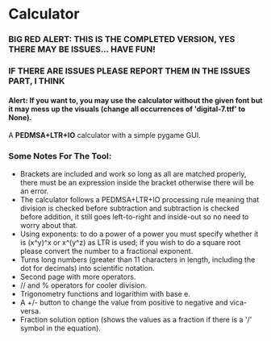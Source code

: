 # Calculator
### BIG RED ALERT: THIS IS THE COMPLETED VERSION, YES THERE MAY BE ISSUES... HAVE FUN!
### IF THERE ARE ISSUES PLEASE REPORT THEM IN THE ISSUES PART, I THINK
#### Alert: If you want to, you may use the calculator without the given font but it may mess up the visuals (change all occurrences of 'digital-7.ttf' to None).
A **PEDMSA+LTR+IO** calculator with a simple pygame GUI.

### Some Notes For The Tool:
- Brackets are included and work so long as all are matched properly, there must be an expression inside the bracket otherwise there will be an error.
- The calculator follows a PEDMSA+LTR+IO processing rule meaning that division is checked before subtraction and subtraction is checked before addition, it still goes left-to-right and inside-out so no need to worry about that.
- Using exponents: to do a power of a power you must specify whether it is (x^y)^x or x^(y^z) as LTR is used; if you wish to do a square root please convert the number to a fractional exponent.
- Turns long numbers (greater than 11 characters in length, including the dot for decimals) into scientific notation.
- Second page with more operators.
- // and % operators for cooler division.
- Trigonometry functions and logarithim with base e.
- A +/- button to change the value from positive to negative and vica-versa.
- Fraction solution option (shows the values as a fraction if there is a '/' symbol in the equation).
